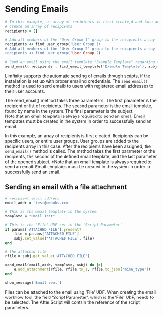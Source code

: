 # Sending Emails
```ruby
# In this example, an array of recipients is first create,d and then an email is setn to the recipients using an email template by the name of "Example Template", regarding the opened subject
# Create an array of recipients
recipients = []

# Add all members of the "User Group 1" group to the recipients array
recipients << find_user_group('User Group 1)
# Add all members of the "User Group 2" group to the recipients array
recipients << find_user_group('User Group 2)

# Send an email using the email template "Example Template" regarding the current subject
send_email( recipients , find_email_template('Example Template'), subj)
```
Limfinity supports the automatic sending of emails through scripts, if the installation is set up with proper emailing credentials. The `send_email()` method is used to send emails to users with registered email addresses to their user accounts.

<aside class="notice">
The send_email() method takes three parameters. The first parameter is the recipient or list of recipients. The second parameter is the email template, found by name in the system. The final parameter is the subject.
</aside>

<aside class="notice">
Note that an email template is always required to send an email. Email templates must be created in the system in order to successfully send an email.
</aside>

In this example, an array of recipients is first created. Recipients can be specific users, or entire user groups. User groups are added to the recipients array in this case.
After the recipients have been assigned, the `send_email()` method is called. The method takes the first parameter of the recipients, the second of the defined email template, and the last parameter of the opened subject.
*Note that an email template is always required to send an email. Email templates must be created in the system in order to successfully send an email.

## Sending an email with a file attachment
```ruby
# recipient email address
email_addr = 'test@brooks.com'

# This is the email template in the system
template = "Email Test"

# This is the 'File' UDF set in the 'Script Parameter'
if params['ATTACHED FILE'].present?
    file = params['ATTACHED FILE']
    subj.set_value('ATTACHED FILE', file)
end

# the attached file
rfile = subj.get_value('ATTACHED FILE')

send_email(email_addr, template, subj) do |e|
    e.add_attachment(rfile, rfile.to_s, rfile.to_json['mime_type'])
end

show_message('Email sent')
````
Files can be attached to the email using ‘File’ UDF.  When creating the email workflow tool, the field ‘Script Parameter’, which is the ‘File’ UDF, needs to be selected.  The After Script will contain the reference of the script parameters.

